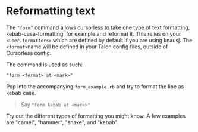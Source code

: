 # Reformatting text

The `"form"` command allows cursorless to take one type of text formatting, kebab-case-formatting, for example and reformat it. This relies on your `<user.formatters>` which are defined by default if you are using knausj. The `<format>`name will be defined in your Talon config files, outside of Cursorless config.

The command is used as such:

`"form <format> at <mark>"`

Pop into the accompanying `form_example.rb` and try to format the line as kebab case.

> Say `"form kebab at <mark>"`

Try out the different types of formatting you might know. A few examples are "camel", "hammer", "snake", and "kebab".
